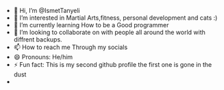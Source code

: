 - 👋 Hi, I’m @IsmetTanyeli
- 👀 I’m interested in Martial Arts,fitness, personal development and cats :)
- 🌱 I’m currently learning How to be a Good programmer 
- 💞️ I’m looking to collaborate on with people all around the world with diffrent backups.
- 📫 How to reach me Through my socials
- 😄 Pronouns: He/him
- ⚡ Fun fact: This is my second github profile the first one is gone in the dust
- 

<!---
IsmetTanyeli/IsmetTanyeli is a ✨ special ✨ repository because its `README.md` (this file) appears on your GitHub profile.
You can click the Preview link to take a look at your changes.
--->
